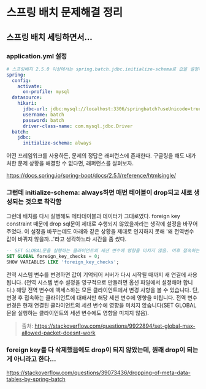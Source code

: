 # 스프링 배치 문제해결 정리

## 스프링 배치 세팅하면서...

### application.yml 설정

```yaml
# 스프링배치 2.5.0 이상에서는 spring.batch.jdbc.initialize-schema로 값을 설정해주어야 되는데, 2.4.8 버전에서 사용하는 spring.batch.initialize-schema로 값을 설정하니 오류가 발생했다. 
spring:
  config:
    activate:
      on-profile: mysql
  datasource:
    hikari:
      jdbc-url: jdbc:mysql://localhost:3306/springbatch?useUnicode=true&characterEncoding=utf8
      username: batch
      password: batch
      driver-class-name: com.mysql.jdbc.Driver
  batch:
    jdbc:
      initialize-schema: always

```
어떤 프레임워크를 사용하든, 문제의 정답은 래퍼런스에 존재한다. 구글링을 해도 내가 처한 문제 상황을 해결할 수 없다면, 래퍼런스를 살펴보자.   

https://docs.spring.io/spring-boot/docs/2.5.1/reference/htmlsingle/  

### 그런데 initialize-schema: always하면 매번 테이블이 drop되고 새로 생성되는 것으로 착각함 

그런데 배치를 다시 실행해도 메타테이블과 데이터가 그대로였다. foreign key constraint 때문에 drop sql문이 제대로 수행되지 않았을까라는 생각에 설정을 바꾸어주었다. 이 설정을 바꾸는데도 아래와 같은 상황을 제대로 인지하지 못해 '왜 전역변수 값이 바뀌지 않을까...'라고 생각하느라 시간을 좀 썼다. 

```sql
-- SET GLOBAL문을 실행하는 클라이언트의 세션 변수에 영향을 미치지 않음. 이후 접속하는 세션에만 영향을 주고, 만약 MySQL이 재시작되면 초기화된다.
SET GLOBAL foreign_key_checks = 0;
SHOW VARIABLES LIKE 'foreign_key_checks';
```

전역 시스템 변수를 변경하면 값이 기억되어 서버가 다시 시작될 때까지 새 연결에 사용됩니다. (전역 시스템 변수 설정을 영구적으로 만들려면 옵션 파일에서 설정해야 합니다.) 해당 전역 변수에 액세스하는 모든 클라이언트에서 변경 사항을 볼 수 있습니다. 단, 변경 후 접속하는 클라이언트에 대해서만 해당 세션 변수에 영향을 미칩니다. 전역 변수 변경은 현재 연결된 클라이언트의 세션 변수에 영향을 미치지 않습니다(SET GLOBAL 문을 실행하는 클라이언트의 세션 변수에도 영향을 미치지 않음).

 > 출처: https://stackoverflow.com/questions/9922894/set-global-max-allowed-packet-doesnt-work 

### foreign key를 다 삭제했음에도 drop이 되지 않았는데, 원래 drop이 되는게 아니라고 한다... 

https://stackoverflow.com/questions/39073436/dropping-of-meta-data-tables-by-spring-batch 


